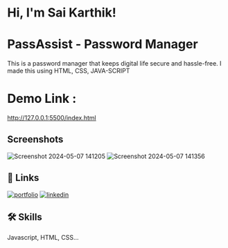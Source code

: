 
# Hi, I'm Sai Karthik! 

# PassAssist - Password Manager
This is a password manager that keeps digital life secure and hassle-free. I made this using HTML, CSS, JAVA-SCRIPT

# Demo Link :
http://127.0.0.1:5500/index.html

## Screenshots

![Screenshot 2024-05-07 141205](https://github.com/saikarthik090/PassAssist---Password-Manager/assets/143206816/2b24d85d-0f09-4095-9f9e-142f43c4f970)
![Screenshot 2024-05-07 141356](https://github.com/saikarthik090/PassAssist---Password-Manager/assets/143206816/604c6bf2-9a62-4964-9b45-9902e3fe320a)

## 🔗 Links
[![portfolio](https://img.shields.io/badge/my_portfolio-000?style=for-the-badge&logo=ko-fi&logoColor=white)](https://github.com/saikarthik090)
[![linkedin](https://img.shields.io/badge/linkedin-0A66C2?style=for-the-badge&logo=linkedin&logoColor=white)](www.linkedin.com/in/sai-karthik-atla)

## 🛠 Skills
Javascript, HTML, CSS...




